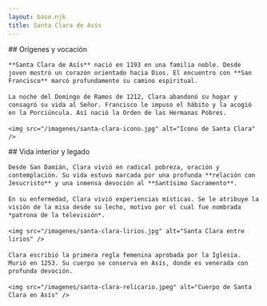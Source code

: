 ```yaml
---
layout: base.njk
title: Santa Clara de Asís
---
```


<div class="row">
  <div class="column">
    ## Orígenes y vocación

    **Santa Clara de Asís** nació en 1193 en una familia noble. Desde joven mostró un corazón orientado hacia Dios. El encuentro con **San Francisco** marcó profundamente su camino espiritual.

    La noche del Domingo de Ramos de 1212, Clara abandonó su hogar y consagró su vida al Señor. Francisco le impuso el hábito y la acogió en la Porciúncula. Así nació la Orden de las Hermanas Pobres.

    <img src="/imagenes/santa-clara-icono.jpg" alt="Icono de Santa Clara" />
  </div>

  <div class="column">
    ## Vida interior y legado

    Desde San Damián, Clara vivió en radical pobreza, oración y contemplación. Su vida estuvo marcada por una profunda **relación con Jesucristo** y una inmensa devoción al **Santísimo Sacramento**.

    En su enfermedad, Clara vivió experiencias místicas. Se le atribuye la visión de la misa desde su lecho, motivo por el cual fue nombrada *patrona de la televisión*.

    <img src="/imagenes/santa-clara-lirios.jpg" alt="Santa Clara entre lirios" />

    Clara escribió la primera regla femenina aprobada por la Iglesia. Murió en 1253. Su cuerpo se conserva en Asís, donde es venerada con profunda devoción.

    <img src="/imagenes/santa-clara-relicario.jpeg" alt="Cuerpo de Santa Clara en Asís" />
  </div>
</div>
